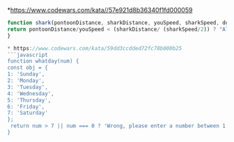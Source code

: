 *https://www.codewars.com/kata//57e921d8b36340f1fd000059
```javascript
function shark(pontoonDistance, sharkDistance, youSpeed, sharkSpeed, dolphin){
return pontoonDistance/youSpeed < (sharkDistance/ (sharkSpeed/2)) ? "Alive!" : "Shark Bait!";
} 

* https://www.codewars.com/kata/59dd3ccdded72fc78b000b25
```javascript
function whatday(num) { 
const obj = { 
1: 'Sunday', 
2: 'Monday', 
3: 'Tuesday', 
4: 'Wednesday', 
5: 'Thursday', 
6: 'Friday', 
7: 'Saturday'
};
 return num > 7 || num === 0 ? 'Wrong, please enter a number between 1 and 7' : obj[num];
}